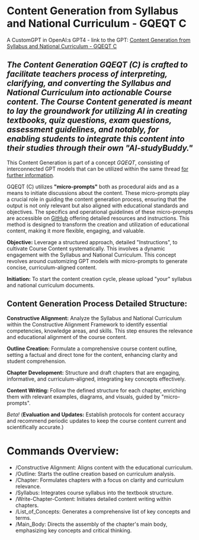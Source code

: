 # Content Generation from Syllabus and National Curriculum - GQEQT C

A CustomGPT in OpenAI:s GPT4 - link to the GPT: [Content Generation from Syllabus and National Curriculum - GQEQT C](https://chat.openai.com/g/g-3RBJxzYB1-content-generation-from-syllabus-and-n-c-gqeqt-c) 

## *The Content Generation GQEQT (C) is crafted to facilitate teachers process of interpreting, clarifying, and converting the Syllabus and National Curriculum into actionable Course content. The Course Content generated is meant to lay the groundwork for utilizing AI in creating textbooks, quiz questions, exam questions, assessment guidelines, and notably, for enabling students to integrate this content into their studies through their own "AI-studyBuddy."*

This Content Generation is part of a concept *GQEQT*, consisting of interconnected GPT models that can be utilized within the same thread [for further information](https://community.openai.com/t/search-all-gpts-in-chat-with-recent-and-pinned-gpts/604356).

GQEQT (C) utilizes **"micro-prompts"** both as procedural aids and as a means to initiate discussions about the content. These micro-prompts play a crucial role in guiding the content generation process, ensuring that the output is not only relevant but also aligned with educational standards and objectives. The specifics and operational guidelines of these micro-prompts are accessible on [GitHub](https://github.com/tikankika/Content-Generation-from-Syllabus-and--National-Curriculum-GQEQT-C) offering detailed resources and instructions. This method is designed to transform the creation and utilization of educational content, making it more flexible, engaging, and valuable.

**Objective:** Leverage a structured approach, detailed "Instructions", to cultivate Course Content systematically. This involves a dynamic engagement with the Syllabus and National Curriculum. This concept revolves around customizing GPT models with micro-prompts to generate concise, curriculum-aligned content.

**Initiation:** To start the content creation cycle, please upload "your" syllabus and national curriculum documents.  

## Content Generation Process Detailed Structure:

**Constructive Alignment:** Analyze the Syllabus and National Curriculum within the Constructive Alignment Framework to identify essential competencies, knowledge areas, and skills. This step ensures the relevance and educational alignment of the course content.

**Outline Creation:** Formulate a comprehensive course content outline, setting a factual and direct tone for the content, enhancing clarity and student comprehension.

**Chapter Development:** Structure and draft chapters that are engaging, informative, and curriculum-aligned, integrating key concepts effectively.

**Content Writing:** Follow the defined structure for each chapter, enriching them with relevant examples, diagrams, and visuals, guided by "micro-prompts".

*Beta!* (**Evaluation and Updates:** Establish protocols for content accuracy and recommend periodic updates to keep the course content current and scientifically accurate.) 


# Commands Overview:

<ul>
  <li>/Constructive Alignment: Aligns content with the educational curriculum.</li>
  <li>/Outline: Starts the outline creation based on curriculum analysis.</li>
  <li>/Chapter: Formulates chapters with a focus on clarity and curriculum relevance.</li>
  <li>/Syllabus: Integrates course syllabus into the textbook structure.</li>
  <li>/Write-Chapter-Content: Initiates detailed content writing within chapters.</li>
  <li>/List_of_Concepts: Generates a comprehensive list of key concepts and terms.</li>
  <li>/Main_Body: Directs the assembly of the chapter's main body, emphasizing key concepts and critical thinking.</li>
</ul>
